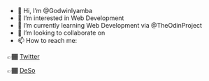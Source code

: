 - 👋 Hi, I’m @GodwinIyamba
- 👀 I’m interested in Web Development
- 🌱 I’m currently learning Web Development via @TheOdinProject
- 💞️ I’m looking to collaborate on 
- 📫 How to reach me:

👉🏾 [Twitter](https://twitter.com/GodwinIyamba/)

👉🏾 [DeSo](https://diamondapp.com/u/GodwinIyamba?feedTab=Following)

<!---
GodwinIyamba/GodwinIyamba is a ✨ special ✨ repository because its `README.md` (this file) appears on your GitHub profile.
You can click the Preview link to take a look at your changes.
--->

